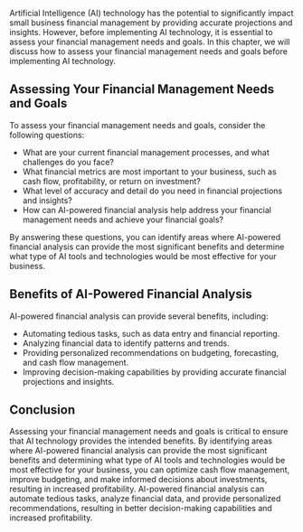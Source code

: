
Artificial Intelligence (AI) technology has the potential to significantly impact small business financial management by providing accurate projections and insights. However, before implementing AI technology, it is essential to assess your financial management needs and goals. In this chapter, we will discuss how to assess your financial management needs and goals before implementing AI technology.

Assessing Your Financial Management Needs and Goals
---------------------------------------------------

To assess your financial management needs and goals, consider the following questions:

* What are your current financial management processes, and what challenges do you face?
* What financial metrics are most important to your business, such as cash flow, profitability, or return on investment?
* What level of accuracy and detail do you need in financial projections and insights?
* How can AI-powered financial analysis help address your financial management needs and achieve your financial goals?

By answering these questions, you can identify areas where AI-powered financial analysis can provide the most significant benefits and determine what type of AI tools and technologies would be most effective for your business.

Benefits of AI-Powered Financial Analysis
-----------------------------------------

AI-powered financial analysis can provide several benefits, including:

* Automating tedious tasks, such as data entry and financial reporting.
* Analyzing financial data to identify patterns and trends.
* Providing personalized recommendations on budgeting, forecasting, and cash flow management.
* Improving decision-making capabilities by providing accurate financial projections and insights.

Conclusion
----------

Assessing your financial management needs and goals is critical to ensure that AI technology provides the intended benefits. By identifying areas where AI-powered financial analysis can provide the most significant benefits and determining what type of AI tools and technologies would be most effective for your business, you can optimize cash flow management, improve budgeting, and make informed decisions about investments, resulting in increased profitability. AI-powered financial analysis can automate tedious tasks, analyze financial data, and provide personalized recommendations, resulting in better decision-making capabilities and increased profitability.
